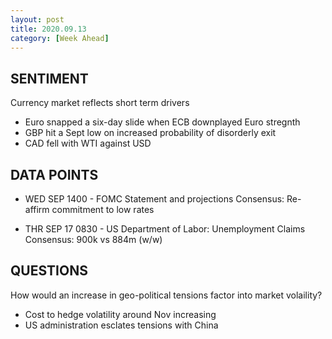 ```yaml
---
layout: post
title: 2020.09.13
category: [Week Ahead]
---
```


## SENTIMENT  
Currency market reflects short term drivers 
* Euro snapped a six-day slide when ECB downplayed Euro stregnth  
* GBP hit a Sept low on increased probability of disorderly exit  
* CAD fell with WTI against USD 


## DATA POINTS 
* WED SEP 1400 - FOMC Statement and projections
  Consensus: Re-affirm commitment to low rates  

* THR SEP 17 0830 - US Department of Labor: Unemployment Claims  
  Consensus: 900k vs 884m (w/w)  


    
## QUESTIONS
How would an increase in geo-political tensions factor into market volaility?
* Cost to hedge volatility around Nov increasing  
* US administration esclates tensions with China  
